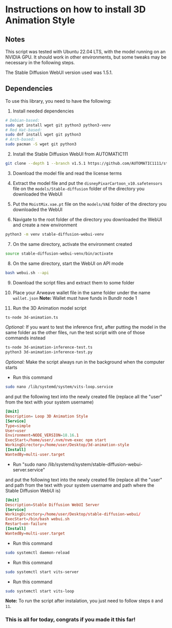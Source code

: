 # Instructions on how to install 3D Animation Style

## Notes
This script was tested with Ubuntu 22.04 LTS, with the model running on an NVIDIA GPU. It should work in other environments, but some tweaks may be necessary in the following steps.

The Stable Diffusion WebUI version used was 1.5.1.

## Dependencies
To use this library, you need to have the following:

1. Install needed dependencies
```sh
# Debian-based:
sudo apt install wget git python3 python3-venv
# Red Hat-based:
sudo dnf install wget git python3
# Arch-based:
sudo pacman -S wget git python3
```

2. Install the Stable Diffusion WebUI from AUTOMATIC111
```sh
git clone --depth 1 --branch v1.5.1 https://github.com/AUTOMATIC1111/stable-diffusion-webui.git
```

3. Download the model file and read the license terms

4. Extract the model file and put the `disneyPixarCartoon_v10.safetensors` file on the `models/Stable-diffusion` folder of the directory you downloaded the WebUI

5. Put the `MoistMix.vae.pt` file on the `models/VAE` folder of the directory you downloaded the WebUI

6. Navigate to the root folder of the directory you downloaded the WebUI and create a new environment
```sh
python3 -m venv stable-diffusion-webui-venv
```

7. On the same directory, activate the environment created
```sh
source stable-diffusion-webui-venv/bin/activate
```

8. On the same directory, start the WebUI on API mode
```sh
bash webui.sh --api
```

9. Download the script files and extract them to some folder

10. Place your Arweave wallet file in the same folder under the name `wallet.json`
**Note:** Wallet must have funds in Bundlr node 1

11. Run the 3D Animation model script
```bash
ts-node 3d-animation.ts
```

*Optional:* If you want to test the inference first, after putting the model in the same folder as the other files, run the test script with one of those commands instead
```bash
ts-node 3d-animation-inference-test.ts
python3 3d-animation-inference-test.py
```

*Optional:* Make the script always run in the background when the computer starts

* Run this command 

```sh
sudo nano /lib/systemd/system/vits-loop.service
```
    
and put the following text into the newly created file (replace all the "user" from the text with your system username)

```conf
[Unit]
Description= Loop 3D Animation Style
[Service]
Type=simple
User=user
Environment=NODE_VERSION=18.16.1
ExecStart=/home/user/.nvm/nvm-exec npm start
WorkingDirectory=/home/user/Desktop/3d-animation-style
[Install]
WantedBy=multi-user.target
```

* Run "sudo nano /lib/systemd/system/stable-diffusion-webui-server.service" 

and put the following text into the newly created file (replace all the "user" and path from the text with your system username and path where the Stable Diffusion WebUI is)

```conf
[Unit]
Description=Stable Diffusion WebUI Server
[Service]
WorkingDirectory=/home/user/Desktop/stable-diffusion-webui/
ExecStart=/bin/bash webui.sh
Restart=on-failure
[Install]
WantedBy=multi-user.target
```

* Run this command

```sh
sudo systemctl daemon-reload
```

* Run this command

```sh
sudo systemctl start vits-server
```

* Run this command

```sh
sudo systemctl start vits-loop
```

**Note:** To run the script after instalation, you just need to follow steps `8` and `11`.

### This is all for today, congrats if you made it this far!
